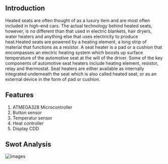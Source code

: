 
## Introduction

Heated seats are often thought of as a luxury item and are most often included in high-end cars. The actual technology behind heated seats, however, is no different than that used in electric blankets, hair dryers, water heaters and anything else that uses electricity to produce heat.Heated seats are powered by a heating element, a long strip of material that functions as a resistor. A seat heater is a pad or a cushion that encompasses an electric heating system which boosts up surface temperature of the automotive seat at the will of the driver. Some of the key components of automotive seat heaters include heating element, resistor, relay and thermostat. Seat heaters are either available as internally integrated underneath the seat which is also called heated seat, or as an external device in the form of pad or cushion.

## Features
1. ATMEGA328 Microcontroller
2. Button sensor
3. Temperatur sensor
4. Heat controller
5. Display CDD

## Swot Analysis

![images](https://user-images.githubusercontent.com/83118255/132312990-17d1edbf-3abd-42b6-a421-9734e56193b2.jpg)
